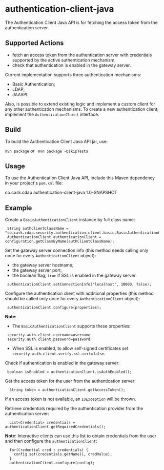 authentication-client-java
==========================

The Authentication Client Java API is for fetching the access token from the authentication server.

## Supported Actions

 - fetch an access token from the authentication server with credentials supported by the active authentication 
   mechanism;
 - check that authentication is enabled in the gateway server.

 Current implementation supports three authentication mechanisms:
  - Basic Authentication;
  - LDAP;
  - JAASPI.
 
 Also, is possible to extend existing logic and implement a custom client for any other authentication 
 mechanisms. To create a new authentication client, implement the ```AuthenticationClient``` interface.   

## Build
 
 To build the Authentication Client Java API jar, use:

 ```mvn package``` or ``` mvn package -DskipTests```

## Usage

 To use the Authentication Client Java API, include this Maven dependency in your project's ```pom.xml``` file:
 
 <dependency>
  <groupId>co.cask.cdap</groupId>
  <artifactId>authentication-client-java</artifactId>
  <version>1.0-SNAPSHOT</version>
 </dependency>
 
## Example
   
Create a ```BasicAuthenticationClient``` instance by full class name:
 
 ```
  String authClientClassName = "co.cask.cdap.security.authentication.client.basic.BasicAuthenticationClient";
  AuthenticationClient authenticationClient = configuration.getClassByName(authClientClassName);
 ```
 
Set the gateway server connection info (this method needs calling only once for every ```AuthenticationClient```
 object):
  - the gateway server hostname;
  - the gateway server port;
  - the boolean flag, ```true``` if SSL is enabled in the gateway server.
 
 ```
  authenticationClient.setConnectionInfo("localhost", 10000, false);
 ```
  
Configure the authentication client with additional properties (this method should be called only once for every
 ```AuthenticationClient``` object):
 
 ```
  authenticationClient.configure(properties);
 ```

**Note:**

 - The ```BasicAuthenticationClient``` supports these properties:

 ```
  security.auth.client.username=username
  security.auth.client.password=password
 ```

 - When SSL is enabled, to allow self-signed certificates set `security.auth.client.verify.ssl.cert=false`.
 
Check if authentication is enabled in the gateway server:
 
 ```
  boolean isEnabled = authenticationClient.isAuthEnabled();
 ```                      
 
Get the access token for the user from the authentication server:
 
 ```  
   String token = authenticationClient.getAccessToken();  
 ```
 If an access token is not available, an ```IOException``` will be thrown. 
 
 
Retrieve credentials required by the authentication provider from the authentication server:

 ```
   List<Credential> credentials = authenticationClient.getRequiredCredentials();
 ```

**Note:** Interactive clients can use this list to obtain credentials from the user and then configure
 the ```authenticationClient```:
 
 ```
   for(Credential cred : credentials) {
     config.set(credentials.getName(), credValue);
   }
   authenticationClient.configure(config);
 ```

